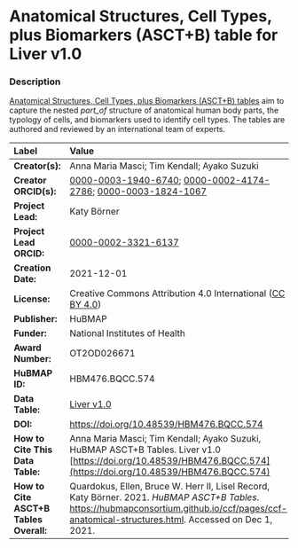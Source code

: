 # Anatomical Structures, Cell Types, plus Biomarkers (ASCT+B) table for Liver v1.0

### Description
[Anatomical Structures, Cell Types, plus Biomarkers (ASCT+B) tables](https://hubmapconsortium.github.io/ccf/pages/ccf-anatomical-structures.html) aim to capture the nested *part_of* structure of anatomical human body parts, the typology of cells, and biomarkers used to identify cell types. The tables are authored and reviewed by an international team of experts.

| Label | Value |
| :------------- |:-------------|
| **Creator(s):** | Anna Maria Masci; Tim Kendall; Ayako Suzuki |
| **Creator ORCID(s):** | [0000-0003-1940-6740](https://orcid.org/0000-0003-1940-6740); [0000-0002-4174-2786](https://orcid.org/0000-0002-4174-2786); [0000-0003-1824-1067](https://orcid.org/0000-0003-1824-1067) |
| **Project Lead:** | Katy B&ouml;rner |
| **Project Lead ORCID:** | [0000-0002-3321-6137](https://orcid.org/0000-0002-3321-6137) |
| **Creation Date:** | 2021-12-01 |
| **License:** | Creative Commons Attribution 4.0 International ([CC BY 4.0](https://creativecommons.org/licenses/by/4.0/)) |
| **Publisher:** | HuBMAP |
| **Funder:** | National Institutes of Health |
| **Award Number:** | OT2OD026671 |
| **HuBMAP ID:** | HBM476.BQCC.574 |
| **Data Table:** | [Liver v1.0](https://hubmapconsortium.github.io/ccf-releases/v1.1/asct-b/ASCT-B_VH_Liver.csv)  |
| **DOI:** | https://doi.org/10.48539/HBM476.BQCC.574 |
| **How to Cite This Data Table:** | Anna Maria Masci; Tim Kendall; Ayako Suzuki, HuBMAP ASCT+B Tables. Liver v1.0 [https://doi.org/10.48539/HBM476.BQCC.574](https://doi.org/10.48539/HBM476.BQCC.574) |
| **How to Cite ASCT+B Tables Overall:** | Quardokus, Ellen, Bruce W. Herr II, Lisel Record, Katy B&ouml;rner. 2021. *HuBMAP ASCT+B Tables*. https://hubmapconsortium.github.io/ccf/pages/ccf-anatomical-structures.html. Accessed on Dec 1, 2021. |
